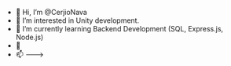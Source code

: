 - 👋 Hi, I’m @CerjioNava
- 👀 I’m interested in Unity development.
- 🌱 I’m currently learning Backend Development (SQL, Express.js, Node.js)
- 💞️ 
- 📫 
--->
